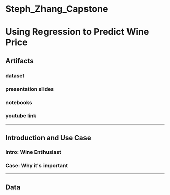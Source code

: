 # Steph_Zhang_Capstone
# Using Regression to Predict Wine Price
## Artifacts
### dataset
### presentation slides
### notebooks
### youtube link
----------------------------------------------------
## Introduction and Use Case
### Intro: Wine Enthusiast
### Case: Why it's important
-------------------------------
## Data
